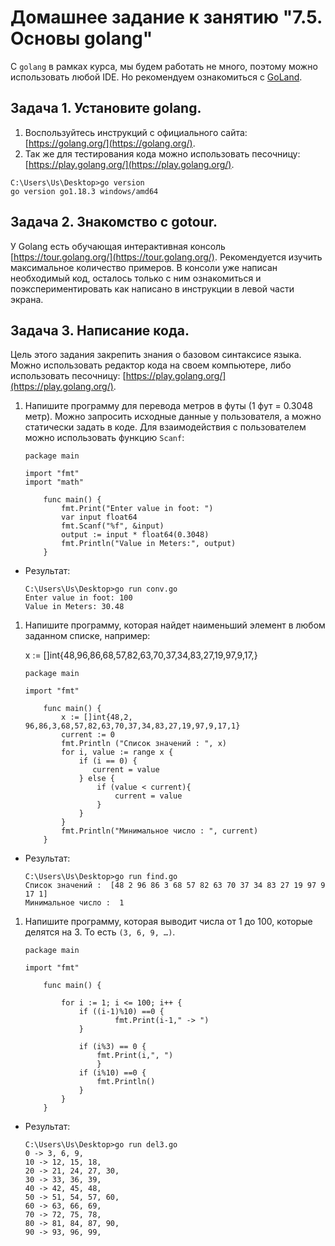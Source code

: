 # Домашнее задание к занятию "7.5. Основы golang"

С `golang` в рамках курса, мы будем работать не много, поэтому можно использовать любой IDE. 
Но рекомендуем ознакомиться с [GoLand](https://www.jetbrains.com/ru-ru/go/).  

## Задача 1. Установите golang.
1. Воспользуйтесь инструкций с официального сайта: [https://golang.org/](https://golang.org/).
2. Так же для тестирования кода можно использовать песочницу: [https://play.golang.org/](https://play.golang.org/).

```
C:\Users\Us\Desktop>go version
go version go1.18.3 windows/amd64
```

## Задача 2. Знакомство с gotour.
У Golang есть обучающая интерактивная консоль [https://tour.golang.org/](https://tour.golang.org/). 
Рекомендуется изучить максимальное количество примеров. В консоли уже написан необходимый код, 
осталось только с ним ознакомиться и поэкспериментировать как написано в инструкции в левой части экрана.  

## Задача 3. Написание кода. 
Цель этого задания закрепить знания о базовом синтаксисе языка. Можно использовать редактор кода 
на своем компьютере, либо использовать песочницу: [https://play.golang.org/](https://play.golang.org/).

1. Напишите программу для перевода метров в футы (1 фут = 0.3048 метр). Можно запросить исходные данные 
у пользователя, а можно статически задать в коде.
    Для взаимодействия с пользователем можно использовать функцию `Scanf`:
    ```
    package main
        
    import "fmt"     
    import "math"
        
        func main() {
            fmt.Print("Enter value in foot: ")
            var input float64
            fmt.Scanf("%f", &input)           
            output := input * float64(0.3048) 
            fmt.Println("Value in Meters:", output)    
        }
    ```
	
	
- Результат:
	```
	C:\Users\Us\Desktop>go run conv.go
	Enter value in foot: 100
	Value in Meters: 30.48
 	```
 
 
1. Напишите программу, которая найдет наименьший элемент в любом заданном списке, например:

	
    x := []int{48,96,86,68,57,82,63,70,37,34,83,27,19,97,9,17,}
   
    
    ```
	package main
        
    import "fmt"
        
        func main() {
            x := []int{48,2, 96,86,3,68,57,82,63,70,37,34,83,27,19,97,9,17,1}
            current := 0
            fmt.Println ("Список значений : ", x)
            for i, value := range x {
                if (i == 0) {
                   current = value 
                } else {
                    if (value < current){
                        current = value
                    }
                }
            }
            fmt.Println("Минимальное число : ", current)
        }
	```	
- Результат:
	```
	C:\Users\Us\Desktop>go run find.go
	Список значений :  [48 2 96 86 3 68 57 82 63 70 37 34 83 27 19 97 9 17 1]
	Минимальное число :  1	
	```
	
1. Напишите программу, которая выводит числа от 1 до 100, которые делятся на 3. То есть `(3, 6, 9, …)`.

	```
	package main
        
    import "fmt"       
        
        func main() {
            
            for i := 1; i <= 100; i++ {
                if ((i-1)%10) ==0 {
                        fmt.Print(i-1," -> ")
                }            
                        
                if (i%3) == 0 {
                    fmt.Print(i,", ")
                    }
                if (i%10) ==0 {
                    fmt.Println()
                }
            }
        }
	```

- Результат:
	```
	C:\Users\Us\Desktop>go run del3.go
	0 -> 3, 6, 9,
	10 -> 12, 15, 18,
	20 -> 21, 24, 27, 30,
	30 -> 33, 36, 39,
	40 -> 42, 45, 48,
	50 -> 51, 54, 57, 60,
	60 -> 63, 66, 69,
	70 -> 72, 75, 78,
	80 -> 81, 84, 87, 90,
	90 -> 93, 96, 99,
	```

